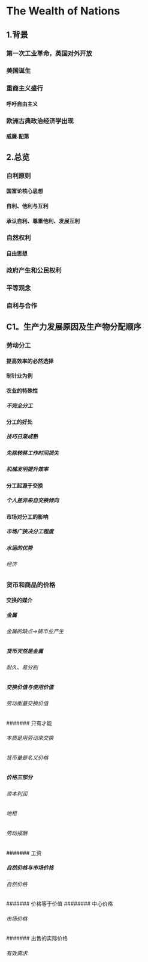#  The Wealth of Nations
##  1.背景
###  第一次工业革命，英国对外开放
###  美国诞生
###  重商主义盛行
####  呼吁自由主义
###  欧洲古典政治经济学出现
####  威廉.配第
##  2.总览
###  自利原则
####  国富论核心思想
####  自利、他利与互利
####  承认自利、尊重他利、发展互利
###  自然权利
####  自由思想
###  政府产生和公民权利
###  平等观念
###  自利与合作
##  C1。生产力发展原因及生产物分配顺序
###  劳动分工
####  提高效率的必然选择
####  制针业为例
####  农业的特殊性
#####  不完全分工
####  分工的好处
#####  技巧日渐成熟
#####  免除转移工作时间损失
#####  机械发明提升效率
####  分工起源于交换
#####  个人差异来自交换倾向
####  市场对分工的影响
#####  市场广狭决分工程度
#####  水运的优势
######  经济
###  货币和商品的价格
####  交换的媒介
#####  金属
######  金属的缺点→铸币业产生
#####  货币天然是金属
######  耐久、易分割
#####  交换价值与使用价值
######  劳动衡量交换价值
#######  只有才能
######  本质是用劳动来交换
######  货币量是名义价格
#####  价格三部分
######  资本利润
######  地租
######  劳动报酬
#######  工资
#####  自然价格与市场价格
######  自然价格
#######  价格等于价值
########  中心价格
######  市场价格
#######  出售的实际价格
######  有效需求
